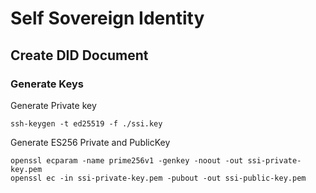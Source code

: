 # Self Sovereign Identity



## Create DID Document

### Generate Keys

Generate Private key
```shell
ssh-keygen -t ed25519 -f ./ssi.key
```


Generate ES256 Private and PublicKey

```shell
openssl ecparam -name prime256v1 -genkey -noout -out ssi-private-key.pem
openssl ec -in ssi-private-key.pem -pubout -out ssi-public-key.pem
```
